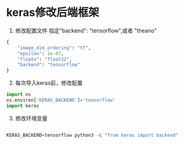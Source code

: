 # keras修改后端框架

1. 修改配置文件
指定"backend": "tensorflow",或者 "theano"
```python
{
	"image_dim_ordering": "tf",
	"epsilon": 1e-07,
	"floatx": "float32",
	"backend": "tensorflow"
}
```

2. 每次导入keras前，修改配置
```python
import os
os.environ['KERAS_BACKEND']='tensorflow'
import keras
```

3. 修改环境变量

```python

KERAS_BACKEND=tensorflow python3 -c "from keras import backend"

```
